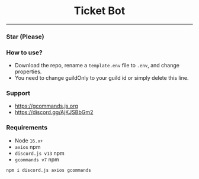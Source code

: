 <div align="center">
    <h1>Ticket Bot</h1>
</div>

----

### Star (Please)


### **How to use?**
- Download the repo, rename a `template.env` file to `.env`, and change properties.
- You need to change guildOnly to your guild id or simply delete this line.

### Support
 - https://gcommands.js.org
 - https://discord.gg/AjKJSBbGm2

### Requirements
 - Node `16.x+`
 - `axios` npm
 - `discord.js v13` npm
 - `gcommands v7` npm


 `npm i discord.js axios gcommands`
